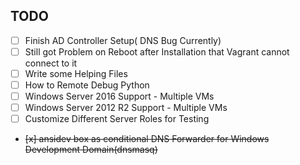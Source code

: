 ## TODO
 - [ ] Finish AD Controller Setup( DNS Bug Currently)
  - [ ] Still got Problem on Reboot after Installation that Vagrant cannot connect to it
 - [ ] Write some Helping Files
 - [ ] How to Remote Debug Python
 - [ ] Windows Server 2016 Support - Multiple VMs
 - [ ] Windows Server 2012 R2 Support - Multiple VMs
 - [ ] Customize Different Server Roles for Testing
 - ~~[x] ansidev box as conditional DNS Forwarder for Windows Development Domain(dnsmasq)~~
